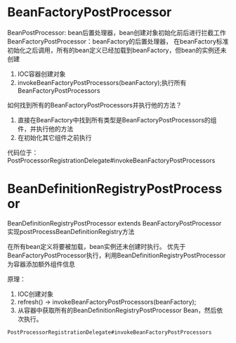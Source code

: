 # BeanFactoryPostProcessor


BeanPostProcessor: bean后置处理器，bean创建对象初始化前后进行拦截工作
BeanFactoryPostProcessor：beanFactory的后置处理器，
在beanFactory标准初始化之后调用，所有的bean定义已经加载到beanFactory，但bean的实例还未创建  


1. IOC容器创建对象
2. invokeBeanFactoryPostProcessors(beanFactory);执行所有BeanFactoryPostProcessors


如何找到所有的BeanFactoryPostProcessors并执行他的方法？
1. 直接在BeanFactory中找到所有类型是BeanFactoryPostProcessors的组件，并执行他的方法
2. 在初始化其它组件之前执行

代码位于：PostProcessorRegistrationDelegate#invokeBeanFactoryPostProcessors

# BeanDefinitionRegistryPostProcessor

BeanDefinitionRegistryPostProcessor extends BeanFactoryPostProcessor
实现postProcessBeanDefinitionRegistry方法

在所有bean定义将要被加载，bean实例还未创建时执行。
优先于BeanFactoryPostProcessor执行，利用BeanDefinitionRegistryPostProcessor为容器添加额外组件信息

原理：
1. IOC创建对象
2. refresh() -> invokeBeanFactoryPostProcessors(beanFactory);
3. 从容器中获取所有的BeanDefinitionRegistryPostProcessor Bean，然后依次执行。

`PostProcessorRegistrationDelegate#invokeBeanFactoryPostProcessors`